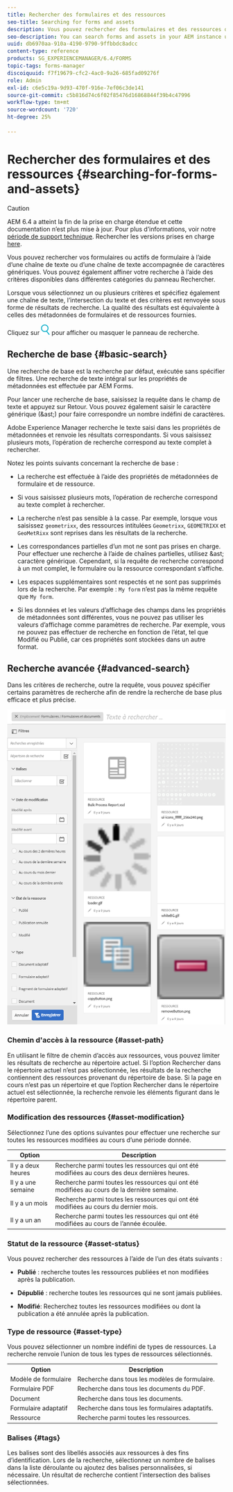 ```yaml
---
title: Rechercher des formulaires et des ressources
seo-title: Searching for forms and assets
description: Vous pouvez rechercher des formulaires et des ressources dans votre instance AEM à l’aide de la recherche AEM. Les recherches de base et avancées vous permettent de localiser rapidement vos ressources.
seo-description: You can search forms and assets in your AEM instance using AEM search. Basic and advanced search allows you to quickly locate your assets.
uuid: db6970aa-910a-4190-9790-9ffbbdc8adcc
content-type: reference
products: SG_EXPERIENCEMANAGER/6.4/FORMS
topic-tags: forms-manager
discoiquuid: f7f19679-cfc2-4ac0-9a26-685fad09276f
role: Admin
exl-id: c6e5c19a-9d93-470f-916e-7ef06c3de141
source-git-commit: c5b816d74c6f02f85476d16868844f39b4c47996
workflow-type: tm+mt
source-wordcount: '720'
ht-degree: 25%

---
```


# Rechercher des formulaires et des ressources {#searching-for-forms-and-assets}

>[!CAUTION]
>
>AEM 6.4 a atteint la fin de la prise en charge étendue et cette documentation n’est plus mise à jour. Pour plus d’informations, voir notre [période de support technique](https://helpx.adobe.com/fr/support/programs/eol-matrix.html). Rechercher les versions prises en charge [here](https://experienceleague.adobe.com/docs/?lang=fr).

Vous pouvez rechercher vos formulaires ou actifs de formulaire à l’aide d’une chaîne de texte ou d’une chaîne de texte accompagnée de caractères génériques. Vous pouvez également affiner votre recherche à l’aide des critères disponibles dans différentes catégories du panneau Rechercher.

Lorsque vous sélectionnez un ou plusieurs critères et spécifiez également une chaîne de texte, l’intersection du texte et des critères est renvoyée sous forme de résultats de recherche. La qualité des résultats est équivalente à celles des métadonnées de formulaires et de ressources fournies.

Cliquez sur ![aem6forms_search](assets/aem6forms_search.png) pour afficher ou masquer le panneau de recherche.

## Recherche de base {#basic-search}

Une recherche de base est la recherche par défaut, exécutée sans spécifier de filtres. Une recherche de texte intégral sur les propriétés de métadonnées est effectuée par AEM Forms.

Pour lancer une recherche de base, saisissez la requête dans le champ de texte et appuyez sur Retour. Vous pouvez également saisir le caractère générique (&amp;ast;) pour faire correspondre un nombre indéfini de caractères.

Adobe Experience Manager recherche le texte saisi dans les propriétés de métadonnées et renvoie les résultats correspondants. Si vous saisissez plusieurs mots, l’opération de recherche correspond au texte complet à rechercher.

Notez les points suivants concernant la recherche de base :

* La recherche est effectuée à l’aide des propriétés de métadonnées de formulaire et de ressource.
* Si vous saisissez plusieurs mots, l’opération de recherche correspond au texte complet à rechercher.
* La recherche n’est pas sensible à la casse. Par exemple, lorsque vous saisissez `geometrixx`, des ressources intitulées `Geometrixx`, `GEOMETRIXX` et `GeoMetRixx` sont reprises dans les résultats de la recherche.

* Les correspondances partielles d’un mot ne sont pas prises en charge. Pour effectuer une recherche à l’aide de chaînes partielles, utilisez &amp;ast; caractère générique. Cependant, si la requête de recherche correspond à un mot complet, le formulaire ou la ressource correspondant s’affiche.
* Les espaces supplémentaires sont respectés et ne sont pas supprimés lors de la recherche. Par exemple : `My form` n’est pas la même requête que `My form`.

* Si les données et les valeurs d’affichage des champs dans les propriétés de métadonnées sont différentes, vous ne pouvez pas utiliser les valeurs d’affichage comme paramètres de recherche. Par exemple, vous ne pouvez pas effectuer de recherche en fonction de l’état, tel que Modifié ou Publié, car ces propriétés sont stockées dans un autre format.

## Recherche avancée {#advanced-search}

Dans les critères de recherche, outre la requête, vous pouvez spécifier certains paramètres de recherche afin de rendre la recherche de base plus efficace et plus précise.

![Champ de recherche et paramètres ou filtres du formulaire AEM et de recherche de ressources](assets/search_forms_assets.png)

### Chemin d&#39;accès à la ressource {#asset-path}

En utilisant le filtre de chemin d’accès aux ressources, vous pouvez limiter les résultats de recherche au répertoire actuel. Si l’option Rechercher dans le répertoire actuel n’est pas sélectionnée, les résultats de la recherche contiennent des ressources provenant du répertoire de base. Si la page en cours n’est pas un répertoire et que l’option Rechercher dans le répertoire actuel est sélectionnée, la recherche renvoie les éléments figurant dans le répertoire parent.

### Modification des ressources {#asset-modification}

Sélectionnez l’une des options suivantes pour effectuer une recherche sur toutes les ressources modifiées au cours d’une période donnée.

| **Option** | **Description** |
|---|---|
| Il y a deux heures | Recherche parmi toutes les ressources qui ont été modifiées au cours des deux dernières heures. |
| Il y a une semaine | Recherche parmi toutes les ressources qui ont été modifiées au cours de la dernière semaine. |
| Il y a un mois | Recherche parmi toutes les ressources qui ont été modifiées au cours du dernier mois. |
| Il y a un an | Recherche parmi toutes les ressources qui ont été modifiées au cours de l’année écoulée. |

### Statut de la ressource {#asset-status}

Vous pouvez rechercher des ressources à l’aide de l’un des états suivants :

* **Publié** : recherche toutes les ressources publiées et non modifiées après la publication.

* **Dépublié** : recherche toutes les ressources qui ne sont jamais publiées.

* **Modifié**: Recherchez toutes les ressources modifiées ou dont la publication a été annulée après la publication.

### Type de ressource {#asset-type}

Vous pouvez sélectionner un nombre indéfini de types de ressources. La recherche renvoie l’union de tous les types de ressources sélectionnés.

<table> 
 <tbody>
  <tr>
   <th>Option</th> 
   <th>Description</th> 
  </tr>
  <tr>
   <td>Modèle de formulaire<br /> </td> 
   <td>Recherche dans tous les modèles de formulaire.<br /> </td> 
  </tr>
  <tr>
   <td>Formulaire PDF</td> 
   <td>Recherche dans tous les documents du PDF.</td> 
  </tr>
  <tr>
   <td>Document</td> 
   <td>Recherche dans tous les documents.</td> 
  </tr>
  <tr>
   <td>Formulaire adaptatif<br /> </td> 
   <td>Recherche dans tous les formulaires adaptatifs.</td> 
  </tr>
  <tr>
   <td>Ressource</td> 
   <td>Recherche parmi toutes les ressources.<br /> </td> 
  </tr>
 </tbody>
</table>

### Balises {#tags}

Les balises sont des libellés associés aux ressources à des fins d’identification. Lors de la recherche, sélectionnez un nombre de balises dans la liste déroulante ou ajoutez des balises personnalisées, si nécessaire. Un résultat de recherche contient l’intersection des balises sélectionnées.

